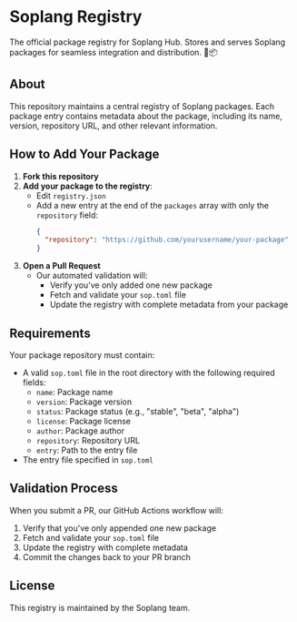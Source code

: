 # Soplang Registry

The official package registry for Soplang Hub. Stores and serves Soplang packages for seamless integration and distribution. 🚀📦

## About

This repository maintains a central registry of Soplang packages. Each package entry contains metadata about the package, including its name, version, repository URL, and other relevant information.

## How to Add Your Package

1. **Fork this repository**
2. **Add your package to the registry**:
   - Edit `registry.json`
   - Add a new entry at the end of the `packages` array with only the `repository` field:
     ```json
     {
       "repository": "https://github.com/yourusername/your-package"
     }
     ```
3. **Open a Pull Request**
   - Our automated validation will:
     - Verify you've only added one new package
     - Fetch and validate your `sop.toml` file
     - Update the registry with complete metadata from your package

## Requirements

Your package repository must contain:
- A valid `sop.toml` file in the root directory with the following required fields:
  - `name`: Package name
  - `version`: Package version
  - `status`: Package status (e.g., "stable", "beta", "alpha")
  - `license`: Package license
  - `author`: Package author
  - `repository`: Repository URL
  - `entry`: Path to the entry file
- The entry file specified in `sop.toml`

## Validation Process

When you submit a PR, our GitHub Actions workflow will:
1. Verify that you've only appended one new package
2. Fetch and validate your `sop.toml` file
3. Update the registry with complete metadata
4. Commit the changes back to your PR branch

## License

This registry is maintained by the Soplang team. 


